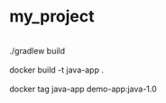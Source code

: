 # my_project
<br>./gradlew build </br>
<br>docker build -t java-app .</br>
<br>docker tag java-app demo-app:java-1.0<br>
